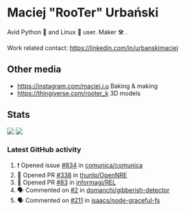 # Maciej "RooTer" Urbański

Avid Python 🐍 and Linux 🐧 user.
Maker 🛠 .

Work related contact: https://linkedin.com/in/urbanskimaciej

## Other media

* https://instagram.com/maciej.j.u Baking & making
* https://thingiverse.com/rooter_k 3D models

## Stats

![](https://github-readme-stats.vercel.app/api?username=rooterkyberian&hide_title=true&show_icons=true&count_private=true&theme=graywhite)
![](https://komarev.com/ghpvc/?username=rooterkyberian&color=lightgray&style=flat-square)

### Latest GitHub activity
<!--START_SECTION:activity-->
1. ❗️ Opened issue [#834](https://github.com/comunica/comunica/issues/834) in [comunica/comunica](https://github.com/comunica/comunica)
2. 💪 Opened PR [#338](https://github.com/thunlp/OpenNRE/pull/338) in [thunlp/OpenNRE](https://github.com/thunlp/OpenNRE)
3. 💪 Opened PR [#83](https://github.com/informagi/REL/pull/83) in [informagi/REL](https://github.com/informagi/REL)
4. 🗣 Commented on [#2](https://github.com/domanchi/gibberish-detector/issues/2) in [domanchi/gibberish-detector](https://github.com/domanchi/gibberish-detector)
5. 🗣 Commented on [#211](https://github.com/isaacs/node-graceful-fs/issues/211) in [isaacs/node-graceful-fs](https://github.com/isaacs/node-graceful-fs)
<!--END_SECTION:activity-->
